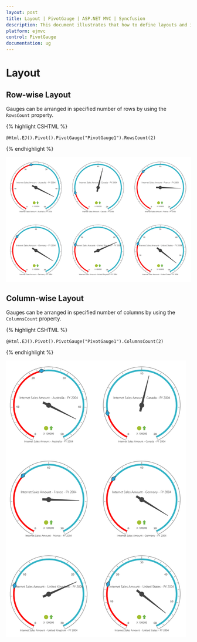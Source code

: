 ```yaml
---
layout: post
title: Layout | PivotGauge | ASP.NET MVC | Syncfusion
description: This document illustrates that how to define layouts and its functionalities in ASP.NET MVC PivotGauge control
platform: ejmvc
control: PivotGauge
documentation: ug
---
```


# Layout 

## Row-wise Layout

Gauges can be arranged in specified number of rows by using the `RowsCount` property.

{% highlight CSHTML %}

    @Html.EJ().Pivot().PivotGauge("PivotGauge1").RowsCount(2)

{% endhighlight %}

![Row wise layout in ASP NET MVC pivot gauge control](Layout_images/Row-wiseLayout.png) 

## Column-wise Layout

Gauges can be arranged in specified number of columns by using the `ColumnsCount` property.

{% highlight CSHTML %}

    @Html.EJ().Pivot().PivotGauge("PivotGauge1").ColumnsCount(2)

{% endhighlight  %}

![Row wise layout in ASP NET MVC pivot gauge control](Layout_images/Column-wiseLayout.png)